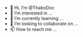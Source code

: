 - 👋 Hi, I’m @ThaboDoc
- 👀 I’m interested in ...
- 🌱 I’m currently learning ...
- 💞️ I’m looking to collaborate on ...
- 📫 How to reach me ...

<!---
ThaboDoc/ThaboDoc is a ✨ special ✨ repository because its `README.md` (this file) appears on your GitHub profile.
You can click the Preview link to take a look at your changes.
--->
